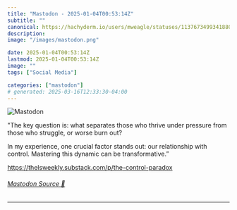 ```yaml
---
title: "Mastodon - 2025-01-04T00:53:14Z"
subtitle: ""
canonical: https://hachyderm.io/users/mweagle/statuses/113767349934188014
description:
image: "/images/mastodon.png"

date: 2025-01-04T00:53:14Z
lastmod: 2025-01-04T00:53:14Z
image: ""
tags: ["Social Media"]

categories: ["mastodon"]
# generated: 2025-03-16T12:33:30-04:00
---
```

![Mastodon](/images/mastodon.png)

<p>&quot;The key question is: what separates those who thrive under pressure from those who struggle, or worse burn out?</p><p>In my experience, one crucial factor stands out: our relationship with control. Mastering this dynamic can be transformative.”</p><p><a href="https://thelsweekly.substack.com/p/the-control-paradox" target="_blank" rel="nofollow noopener noreferrer" translate="no"><span class="invisible">https://</span><span class="ellipsis">thelsweekly.substack.com/p/the</span><span class="invisible">-control-paradox</span></a></p>


###### [Mastodon Source 🐘](https://hachyderm.io/@mweagle/113767349934188014)

___
